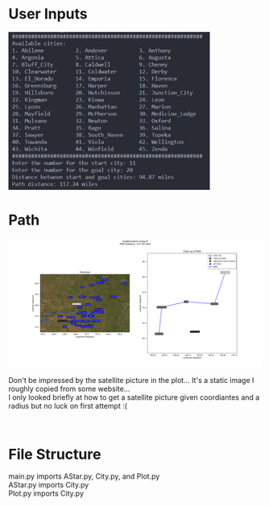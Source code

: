 # User Inputs
<img src="https://github.com/nosv1/seagraves_intro_to_ai/blob/master/HW1_GuidedSearch/User%20Inputs.jpg?raw=true" width="400" />

<br>

# Path
<img src="https://github.com/nosv1/seagraves_intro_to_ai/blob/master/HW1_GuidedSearch/Path.png?raw=true" width="800" />

Don't be impressed by the satellite picture in the plot... It's a static image I roughly copied from some website...  
I only looked briefly at how to get a satellite picture given coordiantes and a radius but no luck on first attempt :(

<br>

# File Structure
main.py imports AStar.py, City.py, and Plot.py  
AStar.py imports City.py  
Plot.py imports City.py  